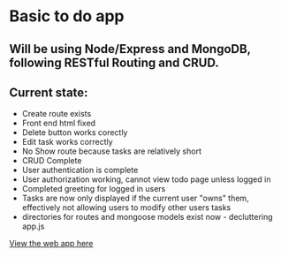 # Basic to do app 

## Will be using Node/Express and MongoDB, following  RESTful Routing and CRUD.

## Current state:
* Create route exists
* Front end html fixed
* Delete button works corectly
* Edit task works correctly
* No Show route because tasks are relatively short
* CRUD Complete
* User authentication is complete
* User authorization working, cannot view todo page unless logged in
* Completed greeting for logged in users
* Tasks are now only displayed if the current user "owns" them, effectively not allowing  users to  modify other users tasks
* directories for routes and mongoose models exist now - decluttering app.js

[View the web app here](#)
